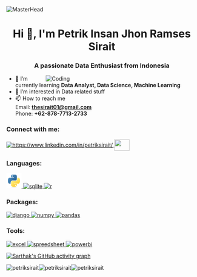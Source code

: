 ![MasterHead](https://mir-s3-cdn-cf.behance.net/project_modules/1400_opt_1/67607955080161.597768d22e415.gif)
<h1 align="center">Hi 👋, I'm Petrik Insan Jhon Ramses Sirait</h1>
<h3 align="center">A passionate Data Enthusiast from Indonesia</h3>
<img align="right" alt="Coding" width="400" src="https://cdn.dribbble.com/users/1162077/screenshots/3848914/programmer.gif">

- 🌱 I’m currently learning **Data Analyst, Data Science, Machine Learning**
- 👀 I’m interested in Data related stuff
- 📫 How to reach me 
<br>           Email: **thesirait01@gmail.com**
<br>           Phone: **+62-878-7713-2733**

<h3 align="left">Connect with me:</h3>
<p align="left">
  <a href="https://linkedin.com/in/petriksirait/" target="blank">
    <img align="center" src="https://www.vectorlogo.zone/logos/linkedin/linkedin-icon.svg" alt="https://www.linkedin.com/in/petriksirait/" height="30" width="40"/>
  </a>
  <a href="https://wa.me/6287877132733" target="blank">
    <img align="center" src="https://www.vectorlogo.zone/logos/whatsapp/whatsapp-icon.svg" height="30" width="40"/>
  </a>
</p>

<h3 align="left">Languages:</h3>
<p
   align="left">
  <a href="https://www.python.org" target="_blank" rel="noreferrer">
    <img src="https://raw.githubusercontent.com/devicons/devicon/master/icons/python/python-original.svg" alt="python" width="40" height="40"/>
  </a>
  <a href="https://www.sqlite.org/" target="_blank" rel="noreferrer">
    <img src="https://www.vectorlogo.zone/logos/sqlite/sqlite-icon.svg" alt="sqlite" width="40" height="40"/>
  </a>
  <a href="https://www.r-project.org/" target="_blank" rel="noreferrer">
    <img src="https://www.vectorlogo.zone/logos/r-project/r-project-icon.svg" alt="r" width="40" height="40"/>
  </a>
</p>

<h3 align="left">Packages:</h3>
<p
   align="left">
  <a href="https://www.djangoproject.com/" target="_blank" rel="noreferrer"> <img src="https://cdn.worldvectorlogo.com/logos/django.svg" alt="django" width="40" height="40"/>
  </a>
  <a href="https://numpy.org/" target="_blank" rel="noreferrer"> <img src="https://www.vectorlogo.zone/logos/numpy/numpy-icon.svg" alt="numpy" width="40" height="40"/>
  </a>
  <a href="https://pandas.pydata.org/" target="_blank" rel="noreferrer"> <img src="https://upload.wikimedia.org/wikipedia/commons/e/ed/Pandas_logo.svg" alt="pandas" width="40" height="40"/>
  </a>
</p>

<h3 align="left">Tools:</h3>
<p
   align="left">
  <a href="https://www.microsoft.com/en-us/microsoft-365/excel" target="_blank" rel="noreferrer">
    <img src="https://upload.wikimedia.org/wikipedia/commons/3/34/Microsoft_Office_Excel_%282019%E2%80%93present%29.svg" alt="excel" width="40" height="40"/>
  </a>
  <a href="https://docs.google.com/spreadsheets/u/0/?tgif=d" target="_blank" rel="noreferrer">
    <img src="https://upload.wikimedia.org/wikipedia/commons/3/30/Google_Sheets_logo_%282014-2020%29.svg" alt="spreedsheet" width="40" height="40"/>
  </a>
  <a href="https://powerbi.microsoft.com/en-us/" target="_blank" rel="noreferrer">
    <img src="https://github.com/microsoft/PowerBI-Icons/blob/main/SVG/Desktop.svg" alt="powerbi" width="40" height="40"/>
  </a>
</p>

[![Sarthak's GitHub activity graph](https://activity-graph.herokuapp.com/graph?username=silver4sh&&theme=xcode)](https://github.com/silver4sh)
<p>
  <img align="left" src="https://github-readme-stats.vercel.app/api?username=silver4sh&show_icons=true&locale=en&theme=tokyonight" alt="petriksirait"/>
</p>
<p>
  <img align="left" src="https://github-readme-streak-stats.herokuapp.com/?user=silver4sh&&theme=tokyonight" alt="petriksirait"/>
</p>
<p>
  <img align="left" src="https://github-readme-stats.vercel.app/api/top-langs?username=silver4sh&show_icons=true&locale=en&layout=compact&theme=tokyonight" alt="petriksirait"/>
</p>
